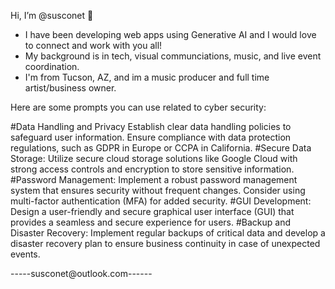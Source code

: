 Hi, I’m @susconet 👋
- I have been developing web apps using Generative AI and I would love to connect and work with you all!
- My background is in tech, visual communciations, music, and live event coordination.
- I'm from Tucson, AZ, and im a music producer and full time artist/business owner.

Here are some prompts you can use related to cyber security:

#Data Handling and Privacy
Establish clear data handling policies to safeguard user information. Ensure compliance with data protection regulations, such as GDPR in Europe or CCPA in California.
#Secure Data Storage:
Utilize secure cloud storage solutions like Google Cloud with strong access controls and encryption to store sensitive information.
#Password Management:
Implement a robust password management system that ensures security without frequent changes. Consider using multi-factor authentication (MFA) for added security.
#GUI Development:
Design a user-friendly and secure graphical user interface (GUI) that provides a seamless and secure experience for users.
#Backup and Disaster Recovery:
Implement regular backups of critical data and develop a disaster recovery plan to ensure business continuity in case of unexpected events.

-----susconet@outlook.com------
